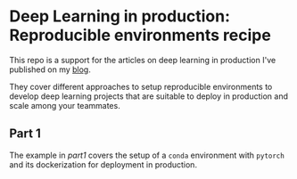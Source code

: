 # Deep Learning in production: Reproducible environments recipe

This repo is a support for the articles on deep learning in production I've published on my [blog](https://octavifs.com/).

They cover different approaches to setup reproducible environments to develop deep learning projects that are suitable to deploy in production and scale among your teammates.

## Part 1
The example in *part1* covers the setup of a `conda` environment with `pytorch` and its dockerization for deployment in production.
